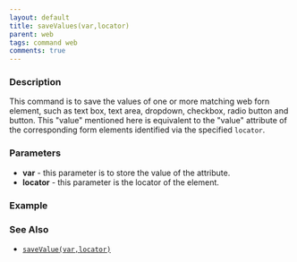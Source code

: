 ```yaml
---
layout: default
title: saveValues(var,locator)
parent: web
tags: command web
comments: true
---
```


### Description
This command is to save the values of one or more matching web forn element, such as text box, text area, dropdown, 
checkbox, radio button and button.  This "value" mentioned here is equivalent to the "value" attribute of the 
corresponding form elements identified via the specified `locator`.


### Parameters
- **var** - this parameter is to store the value of the attribute.
- **locator** - this parameter is the locator of the element.

### Example


### See Also
- [`saveValue(var,locator)`](saveValue(var,locator))